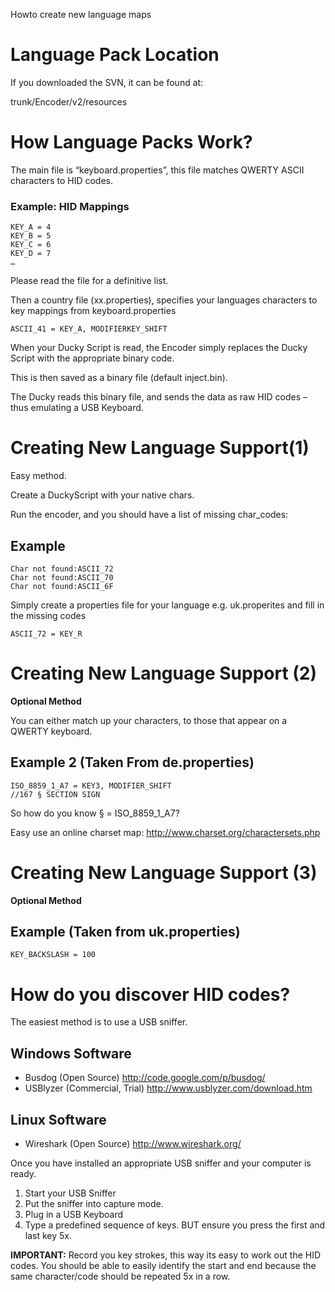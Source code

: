 Howto create new language maps

# Language Pack Location

If you downloaded the SVN, it can be found at:

trunk/Encoder/v2/resources

# How Language Packs Work?

The main file is “keyboard.properties”, this file matches QWERTY ASCII characters to HID codes.

### Example: HID Mappings
```
KEY_A = 4
KEY_B = 5
KEY_C = 6
KEY_D = 7
…
```

Please read the file for a definitive list.

Then a country file (xx.properties), specifies your languages characters to key mappings from keyboard.properties
```
ASCII_41 = KEY_A, MODIFIERKEY_SHIFT
```
When your Ducky Script is read, the Encoder simply replaces the Ducky Script with the appropriate binary code.

This is then saved as a binary file (default inject.bin).

The Ducky reads this binary file, and sends the data as raw HID codes – thus emulating a USB Keyboard.

# Creating New Language Support(1)

Easy method.

Create a DuckyScript with your native chars.

Run the encoder, and you should have a list of missing char_codes:

## Example
```
Char not found:ASCII_72 
Char not found:ASCII_70 
Char not found:ASCII_6F 
```

Simply create a properties file for your language e.g. uk.properites and fill in the missing codes

```
ASCII_72 = KEY_R
```

# Creating New Language Support (2)

**Optional Method**

You can either match up your characters, to those that appear on a QWERTY keyboard.

## Example 2 (Taken From de.properties)
```
ISO_8859_1_A7 = KEY3, MODIFIER_SHIFT
//167 § SECTION SIGN
```

So how do you know § = ISO_8859_1_A7?

Easy use an online charset map: http://www.charset.org/charactersets.php

# Creating New Language Support (3)

**Optional Method**

## Example (Taken from uk.properties)
```
KEY_BACKSLASH = 100
```

# How do you discover HID codes?

The easiest method is to use a USB sniffer.

## Windows Software
* Busdog (Open Source) http://code.google.com/p/busdog/
* USBlyzer (Commercial, Trial) http://www.usblyzer.com/download.htm

## Linux Software
* Wireshark (Open Source) http://www.wireshark.org/

Once you have installed an appropriate USB sniffer and your computer is ready.

1. Start your USB Sniffer
2. Put the sniffer into capture mode.
3. Plug in a USB Keyboard
4. Type a predefined sequence of keys. BUT ensure you press the first and last key 5x.

**IMPORTANT:** Record you key strokes, this way its easy to work out the HID codes. You should be able to easily identify the start and end because the same character/code should be repeated 5x in a row.